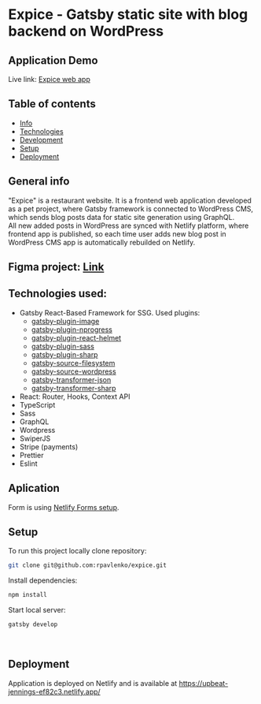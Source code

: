 # Expice - Gatsby static site with blog backend on WordPress

## Application Demo

Live link: [Expice web app](https://upbeat-jennings-ef82c3.netlify.app/)

## Table of contents

- [Info](#general-info)
- [Technologies](#technologies)
- [Development](#development)
- [Setup](#setup)
- [Deployment](#deployment)

## General info

"Expice" is a restaurant website. It is a frontend web application developed as a pet project, where Gatsby framework is connected to WordPress CMS, which sends blog posts data for static site generation using GraphQL.
\
All new added posts in WordPress are synced with Netlify platform, where frontend app is published, so each time user adds new blog post in WordPress CMS app is automatically rebuilded on Netlify.

## Figma project: [Link](<https://www.figma.com/file/BPNGsnvGLONFyLlcxbNaKU/Expice-Restaurant-Template-(Copy)?type=design&node-id=0%3A1&mode=design&t=ih5HnB99eijhh0JA-1>)

## Technologies used:

- Gatsby React-Based Framework for SSG. Used plugins:
  - [gatsby-plugin-image](https://www.gatsbyjs.com/plugins/gatsby-plugin-image/)
  - [gatsby-plugin-nprogress](https://www.gatsbyjs.com/plugins/gatsby-plugin-nprogress/)
  - [gatsby-plugin-react-helmet](https://www.gatsbyjs.com/plugins/gatsby-plugin-react-helmet/)
  - [gatsby-plugin-sass](https://www.gatsbyjs.com/plugins/gatsby-plugin-sass/)
  - [gatsby-plugin-sharp](https://www.gatsbyjs.com/plugins/gatsby-plugin-sharp/)
  - [gatsby-source-filesystem](https://www.gatsbyjs.com/plugins/gatsby-source-filesystem/)
  - [gatsby-source-wordpress](https://www.gatsbyjs.com/plugins/gatsby-source-wordpress/)
  - [gatsby-transformer-json](https://www.gatsbyjs.com/plugins/gatsby-transformer-json/)
  - [gatsby-transformer-sharp](https://www.gatsbyjs.com/plugins/gatsby-transformer-sharp/)
- React: Router, Hooks, Context API
- TypeScript
- Sass
- GraphQL
- Wordpress
- SwiperJS
- Stripe (payments)
- Prettier
- Eslint

## Aplication

Form is using [Netlify Forms setup](https://docs.netlify.com/forms/setup/).

## Setup

To run this project locally clone repository:

```sh
git clone git@github.com:rpavlenko/expice.git
```

Install dependencies:

```sh
npm install
```

Start local server:

```sh
gatsby develop
```

&nbsp;

## Deployment

Application is deployed on Netlify and is available at https://upbeat-jennings-ef82c3.netlify.app/
